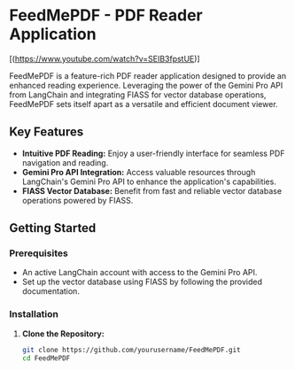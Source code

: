 # FeedMePDF - PDF Reader Application

[(https://www.youtube.com/watch?v=SEIB3fpstUE)]

FeedMePDF is a feature-rich PDF reader application designed to provide an enhanced reading experience. Leveraging the power of the Gemini Pro API from LangChain and integrating FIASS for vector database operations, FeedMePDF sets itself apart as a versatile and efficient document viewer.

## Key Features

- **Intuitive PDF Reading:** Enjoy a user-friendly interface for seamless PDF navigation and reading.
- **Gemini Pro API Integration:** Access valuable resources through LangChain's Gemini Pro API to enhance the application's capabilities.
- **FIASS Vector Database:** Benefit from fast and reliable vector database operations powered by FIASS.

## Getting Started

### Prerequisites

- An active LangChain account with access to the Gemini Pro API.
- Set up the vector database using FIASS by following the provided documentation.

### Installation

1. **Clone the Repository:**

   ```bash
   git clone https://github.com/yourusername/FeedMePDF.git
   cd FeedMePDF
